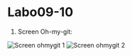 # Labo09-10

1) Screen Oh-my-git:

![Screen ohmygit 1](https://github.com/BoJsp/ue19_labo09-10/assets/127385671/b5ddb360-4060-4718-8be9-4400bc78e680)
![Screen ohmygit 2](https://github.com/BoJsp/ue19_labo09-10/assets/127385671/91f5b549-84c1-481a-a683-b84547f4f0c5)


